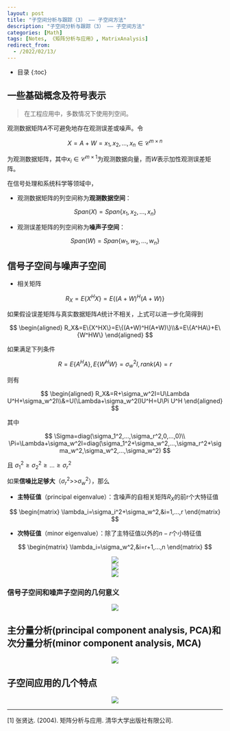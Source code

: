 ```yaml
---
layout: post
title: "子空间分析与跟踪（3） —— 子空间方法"
description: "子空间分析与跟踪（3） —— 子空间方法"
categories: [Math]
tags: [Notes, 《矩阵分析与应用》, MatrixAnalysis]
redirect_from:
  - /2022/02/13/
---
```


<head>
    <script src="https://cdn.mathjax.org/mathjax/latest/MathJax.js?config=TeX-AMS-MML_HTMLorMML" type="text/javascript"></script>
    <script type="text/x-mathjax-config">
        MathJax.Hub.Config({
            tex2jax: {
            skipTags: ['script', 'noscript', 'style', 'textarea', 'pre'],
            inlineMath: [['$','$']]
            }
        });
    </script>
</head>

- 目录
{:toc}

<!-- # 子空间方法 -->

## 一些基础概念及符号表示

> 在工程应用中，多数情况下使用列空间。

观测数据矩阵$A$不可避免地存在观测误差或噪声。令

$$
X=A+W={x_1,x_2,...,x_n}\in\mathcal{C}^{m\times n}
$$

为观测数据矩阵，其中$x_i\in\mathcal{C}^{m\times 1}$为观测数据向量，而$W$表示加性观测误差矩阵。

在信号处理和系统科学等领域中，

- 观测数据矩阵的列空间称为**观测数据空间**：

$$
Span(X)=Span\{x_1,x_2,...,x_n\}
$$

- 观测误差矩阵的列空间称为**噪声子空间**：

$$
Span(W)=Span\{w_1,w_2,...,w_n\}
$$

## 信号子空间与噪声子空间

- 相关矩阵

$$
R_X=E\{X^HX\}=E\{(A+W)^H(A+W)\}
$$

如果假设误差矩阵与真实数据矩阵$A$统计不相关，上式可以进一步化简得到

$$
\begin{aligned}
    R_X&=E\{X^HX\}=E\{(A+W)^H(A+W)\}\\&=E\{A^HA\}+E\{W^HW\}
\end{aligned}
$$

如果满足下列条件

$$
R=E\{A^HA\},E\{W^HW\}=\sigma_w^2I,rank(A)=r
$$

则有

$$
\begin{aligned}
    R_X&=R+\sigma_w^2I=U\Lambda U^H+\sigma_w^2I\\&=U(\Lambda+\sigma_w^2I)U^H=U\Pi U^H
\end{aligned}
$$

其中

$$
\Sigma=diag(\sigma_1^2,...,\sigma_r^2,0,...,0)\\
\Pi=\Lambda+\sigma_w^2I=diag(\sigma_1^2+\sigma_w^2,...,\sigma_r^2+\sigma_w^2,\sigma_w^2,...,\sigma_w^2)
$$

且 $\sigma_1^2\ge\sigma_2^2\ge...\ge\sigma_r^2$

如果**信噪比足够大**（$\sigma_r^2$>>$\sigma_w^2$），那么

- **主特征值**（principal eigenvalue）：含噪声的自相关矩阵$R_X$的前r个大特征值

$$
\begin{matrix}
    \lambda_i=\sigma_i^2+\sigma_w^2,&i=1,...,r
\end{matrix}
$$

- **次特征值**（minor eigenvalue）：除了主特征值以外的$n-r$个小特征值

$$
\begin{matrix}
    \lambda_i=\sigma_w^2,&i=r+1,...,n
\end{matrix}
$$

<div align=center><img src="https://cdn.jsdelivr.net/gh/AuthurWhywait/images/20220213154650.png"/></div>

<div align=center><img src="https://cdn.jsdelivr.net/gh/AuthurWhywait/images/20220213154748.png"/></div>

<div align=center><img src="https://cdn.jsdelivr.net/gh/AuthurWhywait/images/20220213160536.png"/></div>

### 信号子空间和噪声子空间的几何意义

<div align=center><img src="https://cdn.jsdelivr.net/gh/AuthurWhywait/images/20220213160715.png"/></div>

## 主分量分析(principal component analysis, PCA)和次分量分析(minor component analysis, MCA)

<div align=center><img src="https://cdn.jsdelivr.net/gh/AuthurWhywait/images/20220213161051.png"/></div>

## 子空间应用的几个特点

<div align=center><img src="https://cdn.jsdelivr.net/gh/AuthurWhywait/images/20220213161026.png"/></div>

---

[1] 张贤达. (2004). 矩阵分析与应用. 清华大学出版社有限公司.
